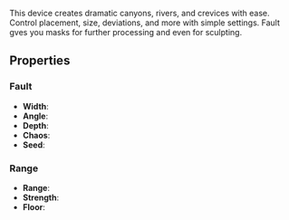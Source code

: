 This device creates dramatic canyons, rivers, and crevices with ease. Control placement, size, deviations, and more with simple settings. Fault gves you masks for  further processing and even for sculpting.

## Properties

### Fault 

- **Width**: 
- **Angle**: 
- **Depth**: 
- **Chaos**: 
- **Seed**: 

### Range

- **Range**: 
- **Strength**: 
- **Floor**: 



